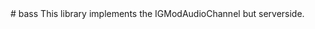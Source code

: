 <type name="bass" category="libraryfunc" is="library">
	<summary>
# bass
This library implements the <page>IGModAudioChannel</page> but serverside.
	</summary>
</type>